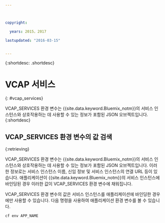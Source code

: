 ```yaml
---



copyright:

  years: 2015，2017

lastupdated: "2016-03-15"


---
```


{:shortdesc: .shortdesc}

# VCAP 서비스
{: #vcap_services}


VCAP_SERVICES 환경 변수는 {{site.data.keyword.Bluemix_notm}}의 서비스 인스턴스와 상호작용하는 데 사용할 수 있는 정보가 포함된 JSON 오브젝트입니다.
{:shortdesc}


## VCAP_SERVICES 환경 변수의 값 검색
{:retrieving}

VCAP_SERVICES 환경 변수는 {{site.data.keyword.Bluemix_notm}}의 서비스 인스턴스와 상호작용하는 데 사용할 수 있는 정보가 포함된 JSON 오브젝트입니다. 이러한 정보로는 서비스 인스턴스 이름, 신임 정보 및 서비스 인스턴스의 연결 URL 등이 있습니다. 애플리케이션이 {{site.data.keyword.Bluemix_notm}}의 서비스 인스턴스에 바인딩된 경우 이러한 값이 VCAP_SERVICES 환경 변수에 채워집니다.

VCAP_SERVICES 환경 변수의 값은 서비스 인스턴스를 애플리케이션에 바인딩한 경우에만 사용할 수 있습니다. 다음 명령을 사용하여 애플리케이션 환경 변수를 볼 수 있습니다. 
```
cf env APP_NAME
```
